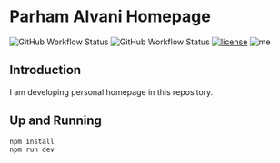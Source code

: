 # Parham Alvani Homepage

![GitHub Workflow Status](https://img.shields.io/github/workflow/status/elahe-dastan/elahe-dastan.github.io/build?label=build&logo=github&style=flat-square)
![GitHub Workflow Status](https://img.shields.io/github/workflow/status/elahe-dastan/elahe-dastan.github.io/lint?label=lint&logo=github&style=flat-square)
[![license](https://img.shields.io/github/license/elahe-dastan/elahe-dastan.github.io.svg?style=flat-square)]()
![me](https://img.shields.io/badge/me-elahe-orange.svg?style=flat-square)

## Introduction

I am developing personal homepage in this repository.

## Up and Running

```sh
npm install
npm run dev
```
